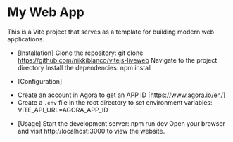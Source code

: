 # My Web App
This is a Vite project that serves as a template for building modern web applications.

- [Installation]
Clone the repository: git clone https://github.com/nikkiblanco/vitejs-liveweb
Navigate to the project directory
Install the dependencies: npm install

- [Configuration]
* Create an account in Agora to get an APP ID [https://www.agora.io/en/]
* Create a `.env` file in the root directory to set environment variables:
VITE_API_URL=AGORA_APP_ID

- [Usage]
Start the development server: npm run dev
Open your browser and visit http://localhost:3000 to view the website.
